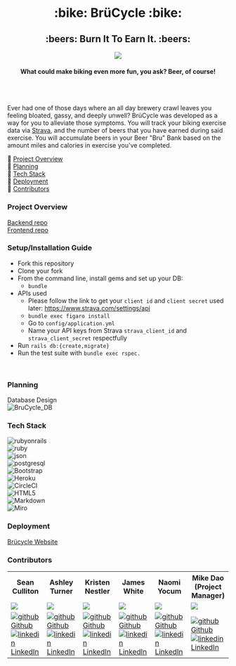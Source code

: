 
<h1 align="center"> :bike: BrüCycle :bike: </h1>
<h2 align="center">:beers: Burn It To Earn It. :beers:</h2>
<div align="center">
  <img src="https://media.giphy.com/media/VEyS5blLoyMCQ1HvOb/giphy.gif">
  <br>
  <h4> What could make biking even more fun, you ask? Beer, of course!</h4>
</div>

<br>
<br>

Ever had one of those days where an all day brewery crawl leaves you feeling bloated, gassy, and deeply unwell? BrüCycle was developed as a way for you to alleviate those symptoms. You will track your biking exercise data via [Strava](https://www.strava.com), and the number of beers that you have earned during said exercise. You will accumulate beers in your Beer "Bru" Bank based on the amount miles and calories in exercise you've completed. 

:beer: [Project Overview](#project-overview)
<br>
:beer: [Planning](#planning)
<br>
:beer: [Tech Stack](#tech-stack)
<br>
:beer: [Deployment](#deployment)
<br>
:beer: [Contributors](#contributors)
<br>


### Project Overview

[Backend repo](https://github.com/BruCycle/brucycle_be)
<br>
[Frontend repo](https://github.com/BruCycle/brucycle_fe)

### Setup/Installation Guide
- Fork this repository
- Clone your fork
- From the command line, install gems and set up your DB:
  - ```bundle```
- APIs used
  -  Please follow the link to get your ``client id`` and ```client secret``` used later: https://www.strava.com/settings/api
  - ```bundle exec figaro install```
  - Go to ```config/application.yml```
  - Name your API keys from Strava ```strava_client_id``` and ```strava_client_secret``` respectfully
- Run ```rails db:{create,migrate}```
- Run the test suite with ```bundle exec rspec.```


<br>

### Planning
Database Design
<br>
  ![BruCycle_DB](https://user-images.githubusercontent.com/103780823/211390915-8ba95209-28ba-4c64-8aa6-24038cb32eee.png)


### Tech Stack
![rubyonrails](https://img.shields.io/badge/rubyonrails-000000?style=for-the-badge&logo=rubyonrails&logoColor=red)
<br>
![ruby](https://img.shields.io/badge/ruby-000000?style=for-the-badge&logo=ruby&logoColor=red/v/2.7.4)
<br>
![json](https://img.shields.io/badge/json-000000?style=for-the-badge&logo=json&logoColor=white)
<br>
![postgresql](https://img.shields.io/badge/postgresql-000000?style=for-the-badge&logo=postgresql&logoColor=light-blue)
<br> 
![Bootstrap](https://img.shields.io/badge/bootstrap-000000?style=for-the-badge&logo=bootstrap&logoColor=white)
<br> 
![Heroku](https://img.shields.io/badge/heroku-000000.svg?style=for-the-badge&logo=heroku&logoColor=%23430098)
<br>
![CircleCI](https://img.shields.io/badge/circle%20ci-%23161616.svg?style=for-the-badge&logo=circleci&logoColor=white)
<br>
![HTML5](https://img.shields.io/badge/html5-000000.svg?style=for-the-badge&logo=html5&logoColor=23E34F26)
<br>
![Markdown](https://img.shields.io/badge/markdown-000000.svg?style=for-the-badge&logo=markdown&logoColor=white)
<br>
![Miro](https://img.shields.io/badge/Miro-000000?style=for-the-badge&logo=Miro&logoColor=yellow)
<br>
 

### Deployment
[Brücycle Website](https://brucycle-fe.herokuapp.com/)

### Contributors

<table>
  <tr>
    <th>Sean Culliton</th>
    <th>Ashley Turner</th>
    <th>Kristen Nestler</th>
    <th>James White</th>
    <th>Naomi Yocum</th>
    <th>Mike Dao<br>(Project Manager)</th>
  </tr>
  <tr>
    <td><img src="https://avatars.githubusercontent.com/u/108320490?s=120&v=4"></td>
    <td><img src="https://avatars.githubusercontent.com/u/105073232?s=120&v=4"></td>
    <td><img src="https://avatars.githubusercontent.com/u/103780823?s=120&v=4"></td>
    <td><img src="https://avatars.githubusercontent.com/u/108167041?s=120&v=4"></td>
    <td><img src="https://avatars.githubusercontent.com/u/102825498?s=120&v=4"></td>
    <td><img src="https://avatars.githubusercontent.com/u/3011748?s=120&v=4"></td>
  </tr>
 
  <tr>
    <td>
       <a href="https://github.com/smculliton" rel="nofollow noreferrer">
          <img src="https://i.stack.imgur.com/tskMh.png" alt="github"> Github
      </a><br>
        <a href="https://www.linkedin.com/in/seanculliton" rel="nofollow noreferrer">
          <img src="https://i.stack.imgur.com/gVE0j.png" alt="linkedin"> LinkedIn
      </a>
    </td>
    <td>
      <a href="https://github.com/ashuhleyt"  rel="nofollow noreferrer">
          <img src="https://i.stack.imgur.com/tskMh.png" alt="github"> Github
        </a><br>
      <a href="https://www.linkedin.com/in/ashuhleyt/" rel="nofollow noreferrer">
    <img src="https://i.stack.imgur.com/gVE0j.png" alt="linkedin"> LinkedIn
        </a>
    </td>
    <td>
      <a href="https://github.com/knestler" rel="nofollow noreferrer">
          <img src="https://i.stack.imgur.com/tskMh.png" alt="github"> Github
        </a><br>
      <a href="https://www.linkedin.com/in/kristen-nestler/ rel="nofollow noreferrer">
    <img src="https://i.stack.imgur.com/gVE0j.png" alt="linkedin"> LinkedIn
        </a>
    </td>
    <td>
      <a href="https://github.com/James-E-White"  rel="nofollow noreferrer">
          <img src="https://i.stack.imgur.com/tskMh.png" alt="github"> Github
        </a><br>
      <a href="https://www.linkedin.com/in/james-ed-wh/" rel="nofollow noreferrer">
    <img src="https://i.stack.imgur.com/gVE0j.png" alt="linkedin"> LinkedIn
        </a>
    </td>
    <td>
      <a href="https://github.com/naomiyocum" rel="nofollow noreferrer">
          <img src="https://i.stack.imgur.com/tskMh.png" alt="github"> Github
        </a><br>
      <a href="https://www.linkedin.com/in/naomiyocum/" rel="nofollow noreferrer">
    <img src="https://i.stack.imgur.com/gVE0j.png" alt="linkedin"> LinkedIn
        </a>
    </td>
    <td>
      <a href="https://github.com/mikedao" rel="nofollow noreferrer">
          <img src="https://i.stack.imgur.com/tskMh.png" alt="github"> Github
            </a><br>
            <a href="https://www.linkedin.com/in/michaeldao/" rel="nofollow noreferrer">
    <img src="https://i.stack.imgur.com/gVE0j.png" alt="linkedin"> LinkedIn                                                         
        </a><br>
    </td>
  </tr>
</table>

